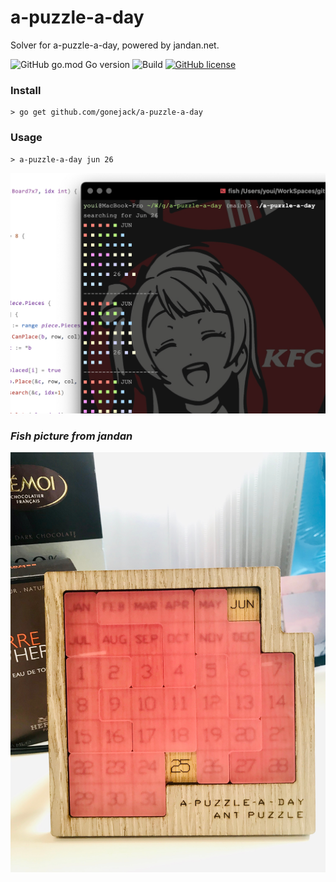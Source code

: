 # a-puzzle-a-day

Solver for a-puzzle-a-day, powered by jandan.net.

![GitHub go.mod Go version](https://img.shields.io/github/go-mod/go-version/gonejack/a-puzzle-a-day)
![Build](https://github.com/gonejack/a-puzzle-a-day/actions/workflows/go.yml/badge.svg)
[![GitHub license](https://img.shields.io/github/license/gonejack/a-puzzle-a-day.svg?color=blue)](LICENSE)

### Install
```shell
> go get github.com/gonejack/a-puzzle-a-day
```

### Usage
```shell
> a-puzzle-a-day jun 26
```

![](eg.png)

### *Fish picture from jandan*
![](fish.jpg)
